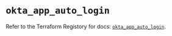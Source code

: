 # `okta_app_auto_login`

Refer to the Terraform Registory for docs: [`okta_app_auto_login`](https://www.terraform.io/docs/providers/okta/r/app_auto_login).

